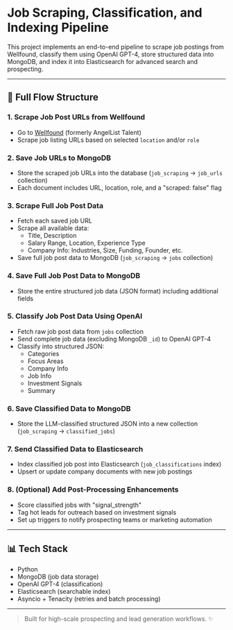 # Job Scraping, Classification, and Indexing Pipeline

This project implements an end-to-end pipeline to scrape job postings from Wellfound, classify them using OpenAI GPT-4, store structured data into MongoDB, and index it into Elasticsearch for advanced search and prospecting.

---

## 🔄 Full Flow Structure

### 1. Scrape Job Post URLs from Wellfound
- Go to [Wellfound](https://wellfound.com) (formerly AngelList Talent)
- Scrape job listing URLs based on selected `location` and/or `role`

### 2. Save Job URLs to MongoDB
- Store the scraped job URLs into the database (`job_scraping` -> `job_urls` collection)
- Each document includes URL, location, role, and a "scraped: false" flag

### 3. Scrape Full Job Post Data
- Fetch each saved job URL
- Scrape all available data:
  - Title, Description
  - Salary Range, Location, Experience Type
  - Company Info: Industries, Size, Funding, Founder, etc.
- Save full job post data to MongoDB (`job_scraping` -> `jobs` collection)

### 4. Save Full Job Post Data to MongoDB
- Store the entire structured job data (JSON format) including additional fields

### 5. Classify Job Post Data Using OpenAI
- Fetch raw job post data from `jobs` collection
- Send complete job data (excluding MongoDB `_id`) to OpenAI GPT-4
- Classify into structured JSON:
  - Categories
  - Focus Areas
  - Company Info
  - Job Info
  - Investment Signals
  - Summary

### 6. Save Classified Data to MongoDB
- Store the LLM-classified structured JSON into a new collection (`job_scraping` -> `classified_jobs`)

### 7. Send Classified Data to Elasticsearch
- Index classified job post into Elasticsearch (`job_classifications` index)
- Upsert or update company documents with new job postings

### 8. (Optional) Add Post-Processing Enhancements
- Score classified jobs with "signal_strength"
- Tag hot leads for outreach based on investment signals
- Set up triggers to notify prospecting teams or marketing automation

---

## 📊 Tech Stack

- Python
- MongoDB (job data storage)
- OpenAI GPT-4 (classification)
- Elasticsearch (searchable index)
- Asyncio + Tenacity (retries and batch processing)

---

> Built for high-scale prospecting and lead generation workflows. ✨